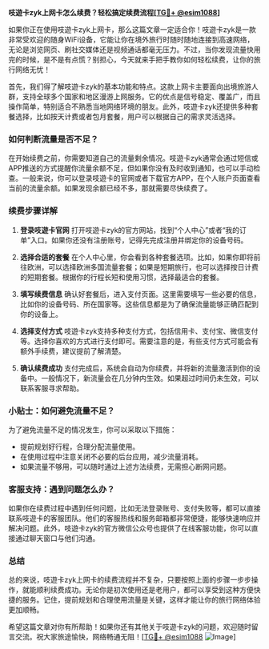 **吱遊卡zyk上网卡怎么续费？轻松搞定续费流程[[TG💪+ @esim1088](https://t.me/s/esim1088)]**

如果你正在使用吱遊卡zyk上网卡，那么这篇文章一定适合你！吱遊卡zyk是一款非常受欢迎的随身WiFi设备，它能让你在境外旅行时随时随地连接到高速网络，无论是浏览网页、刷社交媒体还是视频通话都毫无压力。不过，当你发现流量快用完的时候，是不是有点慌？别担心，今天就来手把手教你如何轻松续费，让你的旅行网络无忧！

首先，我们得了解吱遊卡zyk的基本功能和特点。这款上网卡主要面向出境旅游人群，支持全球多个国家和地区漫游上网服务。它的优点是信号稳定、覆盖广，而且操作简单，特别适合不熟悉当地网络环境的朋友。此外，吱遊卡zyk还提供多种套餐选择，比如按天计费或者包月套餐，用户可以根据自己的需求灵活选择。

### 如何判断流量是否不足？

在开始续费之前，你需要知道自己的流量剩余情况。吱遊卡zyk通常会通过短信或APP推送的方式提醒你流量余额不足，但如果你没有及时收到通知，也可以手动检查。一般来说，你可以登录吱遊卡的官网或者下载官方APP，在个人账户页面查看当前的流量余额。如果发现余额已经不多，那就需要尽快续费了。

### 续费步骤详解

1. **登录吱遊卡官网**
   打开吱遊卡zyk的官方网站，找到“个人中心”或者“我的订单”入口。如果你还没有注册账号，记得先完成注册并绑定你的设备号码。

2. **选择合适的套餐**
   在个人中心里，你会看到各种套餐选项。比如，如果你即将前往欧洲，可以选择欧洲多国流量套餐；如果是短期旅行，也可以选择按日计费的短期套餐。根据你的行程长短和使用习惯，选择最适合的套餐。

3. **填写续费信息**
   确认好套餐后，进入支付页面。这里需要填写一些必要的信息，比如你的设备号码、所在国家等。这些信息都是为了确保流量能够正确匹配到你的设备上。

4. **选择支付方式**
   吱遊卡zyk支持多种支付方式，包括信用卡、支付宝、微信支付等。选择你喜欢的方式进行支付即可。需要注意的是，有些支付方式可能会有额外手续费，建议提前了解清楚。

5. **确认续费成功**
   支付完成后，系统会自动为你续费，并将新的流量激活到你的设备中。一般情况下，新流量会在几分钟内生效。如果超过时间仍未生效，可以联系客服寻求帮助。

### 小贴士：如何避免流量不足？

为了避免流量不足的情况发生，你可以采取以下措施：
- 提前规划好行程，合理分配流量使用。
- 在使用过程中注意关闭不必要的后台应用，减少流量消耗。
- 如果流量不够用，可以随时通过上述方法续费，无需担心断网问题。

### 客服支持：遇到问题怎么办？

如果你在续费过程中遇到任何问题，比如无法登录账号、支付失败等，都可以直接联系吱遊卡的客服团队。他们的客服热线和服务邮箱都非常便捷，能够快速响应并解决问题。此外，吱遊卡zyk的官方微信公众号也提供了在线客服功能，你可以直接通过聊天窗口与他们沟通。

### 总结

总的来说，吱遊卡zyk上网卡的续费流程并不复杂，只要按照上面的步骤一步步操作，就能顺利续费成功。无论你是初次使用还是老用户，都可以享受到这种方便快捷的服务。记住，提前规划和合理使用流量是关键，这样才能让你的旅行网络体验更加顺畅。

希望这篇文章对你有所帮助！如果你还有其他关于吱遊卡zyk的问题，欢迎随时留言交流。祝大家旅途愉快，网络畅通无阻！[[TG💪+ @esim1088](https://t.me/s/esim1088) ![Image](https://i.postimg.cc/4NQfJmqS/Snipaste-2025-05-13-00-14-12.png)]